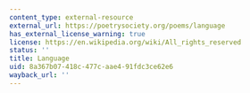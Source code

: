 ```yaml
---
content_type: external-resource
external_url: https://poetrysociety.org/poems/language
has_external_license_warning: true
license: https://en.wikipedia.org/wiki/All_rights_reserved
status: ''
title: Language
uid: 8a367b07-418c-477c-aae4-91fdc3ce62e6
wayback_url: ''
---
```

